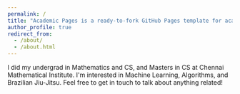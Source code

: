 ```yaml
---
permalink: /
title: "Academic Pages is a ready-to-fork GitHub Pages template for academic personal websites"
author_profile: true
redirect_from: 
  - /about/
  - /about.html
---
```


I did my undergrad in Mathematics and CS, and Masters in CS at Chennai Mathematical Institute. I'm interested in Machine Learning, Algorithms, and Brazilian Jiu-Jitsu. Feel free to get in touch to talk about anything related!
